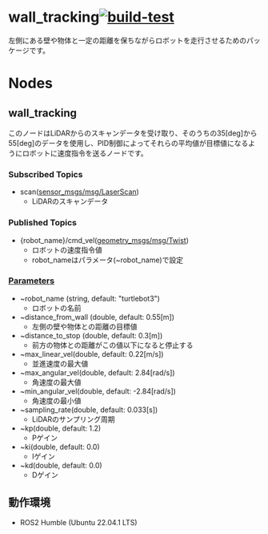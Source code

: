 # wall_tracking[![build-test](https://github.com/makotoyoshigoe/wall_tracking/blob/master/.github/workflows/build-test.yaml/badge.svg)](https://github.com/makotoyoshigoe/wall_tracking/actions/workflows/build-test.yaml)
左側にある壁や物体と一定の距離を保ちながらロボットを走行させるためのパッケージです。

# Nodes
## wall_tracking
このノードはLiDARからのスキャンデータを受け取り、そのうちの35[deg]から55[deg]のデータを使用し、PID制御によってそれらの平均値が目標値になるようにロボットに速度指令を送るノードです。
### Subscribed Topics
- scan([sensor_msgs/msg/LaserScan](https://docs.ros2.org/foxy/api/sensor_msgs/msg/LaserScan.html))
    - LiDARのスキャンデータ
### Published Topics
- {robot_name}/cmd_vel([geometry_msgs/msg/Twist](https://docs.ros2.org/latest/api/geometry_msgs/msg/Twist.html))
    - ロボットの速度指令値
    - robot_nameはパラメータ(~robot_name)で設定
### [Parameters](https://github.com/makotoyoshigoe/wall_tracking/blob/master/config/wall_tracking.param.yaml)
- ~robot_name (string, default: "turtlebot3")
    - ロボットの名前
- ~distance_from_wall (double, default: 0.55[m])
    - 左側の壁や物体との距離の目標値
- ~distance_to_stop (double, default: 0.3[m])
    - 前方の物体との距離がこの値以下になると停止する
- ~max_linear_vel(double, default: 0.22[m/s])
    - 並進速度の最大値
- ~max_angular_vel(double, default: 2.84[rad/s])
    - 角速度の最大値
- ~min_angular_vel(double, default: -2.84[rad/s])
    - 角速度の最小値
- ~sampling_rate(double, default: 0.033[s])
    - LiDARのサンプリング周期
- ~kp(double, default: 1.2)
    - Pゲイン
- ~ki(double, default: 0.0)
    - Iゲイン
- ~kd(double, default: 0.0)
    - Dゲイン
## 動作環境
- ROS2 Humble (Ubuntu 22.04.1 LTS)